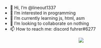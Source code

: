 - 👋 Hi, I’m @lineout1337
- 👀 I’m interested in programming 
- 🌱 I’m currently learning js, html, asm
- 💞️ I’m looking to collaborate on nothing
- 📫 How to reach me: discord fuhrer#6277 

<p align="center">
  <img src="https://github-readme-stats.vercel.app/api?username=lineout1337&theme=bear&show_icons=true&hide_border=true&count_private=true&locale=ru">
</p>
